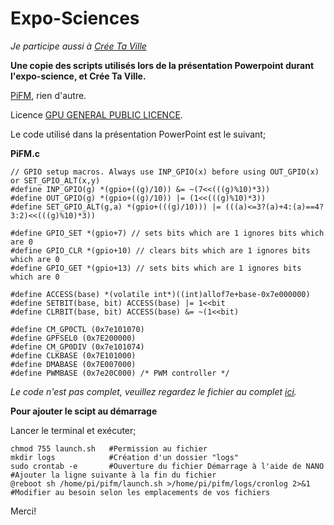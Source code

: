 # Expo-Sciences #

*Je participe aussi à [Crée Ta Ville](http://www.creetaville.com/)*

**Une copie des scripts utilisés lors de la présentation Powerpoint durant l'expo-science, et Crée Ta Ville.**

[PiFM](http://www.icrobotics.co.uk/wiki/index.php/Turning_the_Raspberry_Pi_Into_an_FM_Transmitter), rien d'autre.

Licence [GPU GENERAL PUBLIC LICENCE](http://www.gnu.org/copyleft/gpl.html).

Le code utilisé dans la présentation PowerPoint est le suivant;

**PiFM.c**

    // GPIO setup macros. Always use INP_GPIO(x) before using OUT_GPIO(x) or SET_GPIO_ALT(x,y) 
    #define INP_GPIO(g) *(gpio+((g)/10)) &= ~(7<<(((g)%10)*3)) 
    #define OUT_GPIO(g) *(gpio+((g)/10)) |= (1<<(((g)%10)*3)) 
    #define SET_GPIO_ALT(g,a) *(gpio+(((g)/10))) |= (((a)<=3?(a)+4:(a)==4?3:2)<<(((g)%10)*3)) 
      
    #define GPIO_SET *(gpio+7) // sets bits which are 1 ignores bits which are 0 
    #define GPIO_CLR *(gpio+10) // clears bits which are 1 ignores bits which are 0 
    #define GPIO_GET *(gpio+13) // sets bits which are 1 ignores bits which are 0 
      
    #define ACCESS(base) *(volatile int*)((int)allof7e+base-0x7e000000) 
    #define SETBIT(base, bit) ACCESS(base) |= 1<<bit 
    #define CLRBIT(base, bit) ACCESS(base) &= ~(1<<bit) 
      
    #define CM_GP0CTL (0x7e101070) 
    #define GPFSEL0 (0x7E200000) 
    #define CM_GP0DIV (0x7e101074) 
    #define CLKBASE (0x7E101000) 
    #define DMABASE (0x7E007000) 
    #define PWMBASE (0x7e20C000) /* PWM controller */
    
*Le code n'est pas complet, veuillez regardez le fichier au complet [ici](https://github.com/felixinx/Expo-Science/blob/master/pifm.c).*

**Pour ajouter le scipt au démarrage**

Lancer le terminal et exécuter;

    chmod 755 launch.sh   #Permission au fichier
    mkdir logs            #Création d'un dossier "logs"
	sudo crontab -e       #Ouverture du fichier Démarrage à l'aide de NANO
    #Ajouter la ligne suivante à la fin du fichier
	@reboot sh /home/pi/pifm/launch.sh >/home/pi/pifm/logs/cronlog 2>&1
    #Modifier au besoin selon les emplacements de vos fichiers


Merci!
